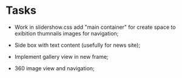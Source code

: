 # Tasks

* Work in slidershow.css add "main container" for create space to exibition thumnails images for navigation;

* Side box with text content (usefully for news site);

* Implement gallery view in new frame;

* 360 image view and navigation;
